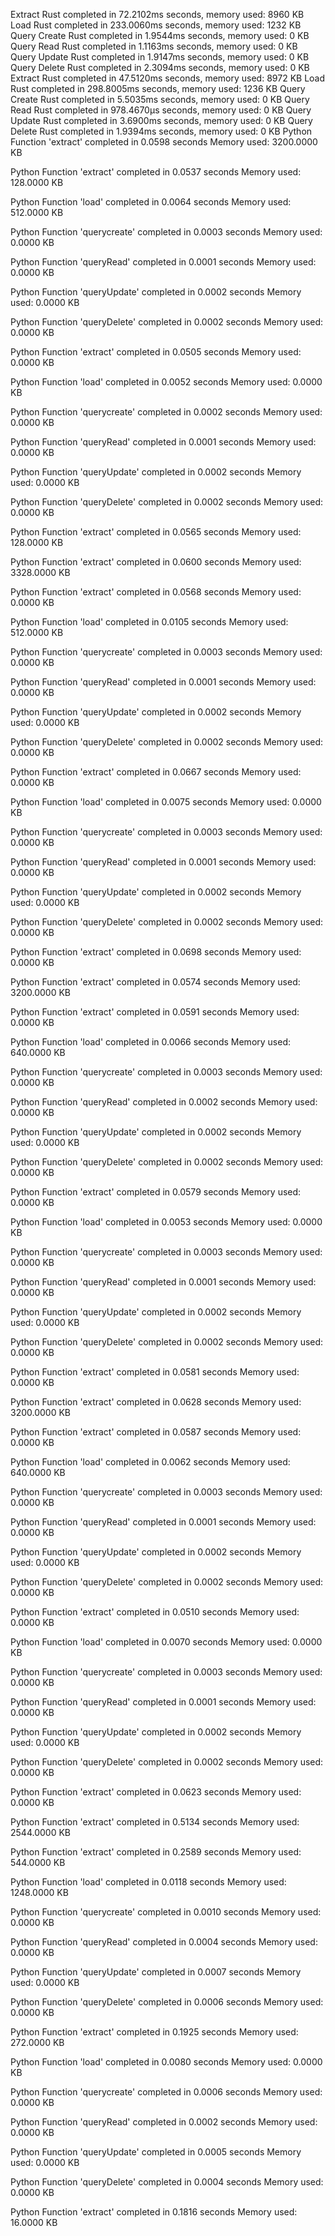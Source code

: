 
Extract Rust completed in 72.2102ms seconds, memory used: 8960 KB
Load Rust completed in 233.0060ms seconds, memory used: 1232 KB
Query Create Rust completed in 1.9544ms seconds, memory used: 0 KB
Query Read Rust completed in 1.1163ms seconds, memory used: 0 KB
Query Update Rust completed in 1.9147ms seconds, memory used: 0 KB
Query Delete Rust completed in 2.3094ms seconds, memory used: 0 KB
Extract Rust completed in 47.5120ms seconds, memory used: 8972 KB
Load Rust completed in 298.8005ms seconds, memory used: 1236 KB
Query Create Rust completed in 5.5035ms seconds, memory used: 0 KB
Query Read Rust completed in 978.4670µs seconds, memory used: 0 KB
Query Update Rust completed in 3.6900ms seconds, memory used: 0 KB
Query Delete Rust completed in 1.9394ms seconds, memory used: 0 KB
Python Function 'extract' completed in 0.0598 seconds
Memory used: 3200.0000 KB

Python Function 'extract' completed in 0.0537 seconds
Memory used: 128.0000 KB

Python Function 'load' completed in 0.0064 seconds
Memory used: 512.0000 KB

Python Function 'querycreate' completed in 0.0003 seconds
Memory used: 0.0000 KB

Python Function 'queryRead' completed in 0.0001 seconds
Memory used: 0.0000 KB

Python Function 'queryUpdate' completed in 0.0002 seconds
Memory used: 0.0000 KB

Python Function 'queryDelete' completed in 0.0002 seconds
Memory used: 0.0000 KB

Python Function 'extract' completed in 0.0505 seconds
Memory used: 0.0000 KB

Python Function 'load' completed in 0.0052 seconds
Memory used: 0.0000 KB

Python Function 'querycreate' completed in 0.0002 seconds
Memory used: 0.0000 KB

Python Function 'queryRead' completed in 0.0001 seconds
Memory used: 0.0000 KB

Python Function 'queryUpdate' completed in 0.0002 seconds
Memory used: 0.0000 KB

Python Function 'queryDelete' completed in 0.0002 seconds
Memory used: 0.0000 KB

Python Function 'extract' completed in 0.0565 seconds
Memory used: 128.0000 KB

Python Function 'extract' completed in 0.0600 seconds
Memory used: 3328.0000 KB

Python Function 'extract' completed in 0.0568 seconds
Memory used: 0.0000 KB

Python Function 'load' completed in 0.0105 seconds
Memory used: 512.0000 KB

Python Function 'querycreate' completed in 0.0003 seconds
Memory used: 0.0000 KB

Python Function 'queryRead' completed in 0.0001 seconds
Memory used: 0.0000 KB

Python Function 'queryUpdate' completed in 0.0002 seconds
Memory used: 0.0000 KB

Python Function 'queryDelete' completed in 0.0002 seconds
Memory used: 0.0000 KB

Python Function 'extract' completed in 0.0667 seconds
Memory used: 0.0000 KB

Python Function 'load' completed in 0.0075 seconds
Memory used: 0.0000 KB

Python Function 'querycreate' completed in 0.0003 seconds
Memory used: 0.0000 KB

Python Function 'queryRead' completed in 0.0001 seconds
Memory used: 0.0000 KB

Python Function 'queryUpdate' completed in 0.0002 seconds
Memory used: 0.0000 KB

Python Function 'queryDelete' completed in 0.0002 seconds
Memory used: 0.0000 KB

Python Function 'extract' completed in 0.0698 seconds
Memory used: 0.0000 KB

Python Function 'extract' completed in 0.0574 seconds
Memory used: 3200.0000 KB

Python Function 'extract' completed in 0.0591 seconds
Memory used: 0.0000 KB

Python Function 'load' completed in 0.0066 seconds
Memory used: 640.0000 KB

Python Function 'querycreate' completed in 0.0003 seconds
Memory used: 0.0000 KB

Python Function 'queryRead' completed in 0.0002 seconds
Memory used: 0.0000 KB

Python Function 'queryUpdate' completed in 0.0002 seconds
Memory used: 0.0000 KB

Python Function 'queryDelete' completed in 0.0002 seconds
Memory used: 0.0000 KB

Python Function 'extract' completed in 0.0579 seconds
Memory used: 0.0000 KB

Python Function 'load' completed in 0.0053 seconds
Memory used: 0.0000 KB

Python Function 'querycreate' completed in 0.0003 seconds
Memory used: 0.0000 KB

Python Function 'queryRead' completed in 0.0001 seconds
Memory used: 0.0000 KB

Python Function 'queryUpdate' completed in 0.0002 seconds
Memory used: 0.0000 KB

Python Function 'queryDelete' completed in 0.0002 seconds
Memory used: 0.0000 KB

Python Function 'extract' completed in 0.0581 seconds
Memory used: 0.0000 KB

Python Function 'extract' completed in 0.0628 seconds
Memory used: 3200.0000 KB

Python Function 'extract' completed in 0.0587 seconds
Memory used: 0.0000 KB

Python Function 'load' completed in 0.0062 seconds
Memory used: 640.0000 KB

Python Function 'querycreate' completed in 0.0003 seconds
Memory used: 0.0000 KB

Python Function 'queryRead' completed in 0.0001 seconds
Memory used: 0.0000 KB

Python Function 'queryUpdate' completed in 0.0002 seconds
Memory used: 0.0000 KB

Python Function 'queryDelete' completed in 0.0002 seconds
Memory used: 0.0000 KB

Python Function 'extract' completed in 0.0510 seconds
Memory used: 0.0000 KB

Python Function 'load' completed in 0.0070 seconds
Memory used: 0.0000 KB

Python Function 'querycreate' completed in 0.0003 seconds
Memory used: 0.0000 KB

Python Function 'queryRead' completed in 0.0001 seconds
Memory used: 0.0000 KB

Python Function 'queryUpdate' completed in 0.0002 seconds
Memory used: 0.0000 KB

Python Function 'queryDelete' completed in 0.0002 seconds
Memory used: 0.0000 KB

Python Function 'extract' completed in 0.0623 seconds
Memory used: 0.0000 KB

Python Function 'extract' completed in 0.5134 seconds
Memory used: 2544.0000 KB

Python Function 'extract' completed in 0.2589 seconds
Memory used: 544.0000 KB

Python Function 'load' completed in 0.0118 seconds
Memory used: 1248.0000 KB

Python Function 'querycreate' completed in 0.0010 seconds
Memory used: 0.0000 KB

Python Function 'queryRead' completed in 0.0004 seconds
Memory used: 0.0000 KB

Python Function 'queryUpdate' completed in 0.0007 seconds
Memory used: 0.0000 KB

Python Function 'queryDelete' completed in 0.0006 seconds
Memory used: 0.0000 KB

Python Function 'extract' completed in 0.1925 seconds
Memory used: 272.0000 KB

Python Function 'load' completed in 0.0080 seconds
Memory used: 0.0000 KB

Python Function 'querycreate' completed in 0.0006 seconds
Memory used: 0.0000 KB

Python Function 'queryRead' completed in 0.0002 seconds
Memory used: 0.0000 KB

Python Function 'queryUpdate' completed in 0.0005 seconds
Memory used: 0.0000 KB

Python Function 'queryDelete' completed in 0.0004 seconds
Memory used: 0.0000 KB

Python Function 'extract' completed in 0.1816 seconds
Memory used: 16.0000 KB

